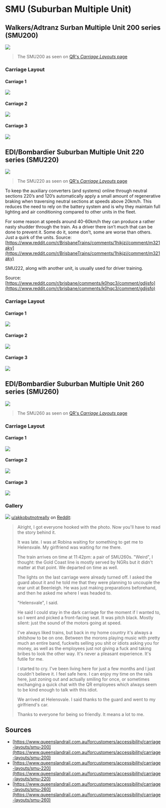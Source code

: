 # SMU (Suburban Multiple Unit)

## Walkers/Adtranz Surban Multiple Unit 200 series (SMU200)

![](../media/SMU200_QR_SideShot.jpg)

> The SMU200 as seen on [QR's _Carriage Layouts_ page](https://www.queenslandrail.com.au/forcustomers/accessibility/carriage-layouts)

### Carriage Layout

#### Carriage 1

![](../media/Layouts/SMU200_A.jpg)

#### Carriage 2

![](../media/Layouts/SMU200_B.jpg)

#### Carriage 3

![](../media/Layouts/SMU200_C.jpg)

## EDI/Bombardier Suburban Multiple Unit 220 series (SMU220)

![](../media/SMU220_QR_SideShot.jpg)

> The SMU220 as seen on [QR's _Carriage Layouts_ page](https://www.queenslandrail.com.au/forcustomers/accessibility/carriage-layouts)

To keep the auxiliary converters (and systems) online through neutral sections 220’s and 120’s automatically apply a small amount of regenerative braking when traversing neutral sections at speeds above 20km/h. This reduces the need to rely on the battery system and is why they maintain full lighting and air conditioning compared to other units in the fleet.

For some reason at speeds around 40-60km/h they can produce a rather nasty shudder through the train. As a driver there isn’t much that can be done to prevent it. Some do it, some don’t, some are worse than others. Just a quirk of the units.
Source: [https://www.reddit.com/r/BrisbaneTrains/comments/1hikjzi/comment/m321aky](https://www.reddit.com/r/BrisbaneTrains/comments/1hikjzi/comment/m321aky)

SMU222, along with another unit, is usually used for driver training.

Source: [https://www.reddit.com/r/brisbane/comments/k0hqc3/comment/gdijsfo](https://www.reddit.com/r/brisbane/comments/k0hqc3/comment/gdijsfo)

### Carriage Layout

#### Carriage 1

![](../media/Layouts/SMU220_A.jpg)

#### Carriage 2

![](../media/Layouts/SMU220_B.jpg)

#### Carriage 3

![](../media/Layouts/SMU220_C.jpg)

## EDI/Bombardier Suburban Multiple Unit 260 series (SMU260)

![](../media/SMU260_QR_SideShot.jpg)

> The SMU260 as seen on [QR's _Carriage Layouts_ page](https://www.queenslandrail.com.au/forcustomers/accessibility/carriage-layouts)

### Carriage Layout

#### Carriage 1

![](../media/Layouts/SMU260_A.jpg)

#### Carriage 2

![](../media/Layouts/SMU260_B.jpg)

#### Carriage 3

![](../media/Layouts/SMU260_C.jpg)

### Gallery

![](../media/SMU260_Dark.jpeg)
[u/akkobutnotreally](https://www.reddit.com/user/akkobutnotreally/) on [Reddit](https://www.reddit.com/r/brisbane/comments/11lmi2d/comment/jbe84wn/):

> Alright, I got everyone hooked with the photo. Now you'll have to read the story behind it.
>
> It was late. I was at Robina waiting for something to get me to Helensvale. My girlfriend was waiting for me there.
>
> The train arrives on time at 11:42pm: a pair of SMU260s. "Weird", I thought: the Gold Coast line is mostly served by NGRs but it didn't matter at that point. We departed on time as well.
>
> The lights on the last carriage were already turned off. I asked the guard about it and he told me that they were planning to uncouple the rear unit at Beenleigh. He was just making preparations beforehand, and then he asked me where I was headed to.
>
> "Helensvale", I said.
>
> He said I could stay in the dark carriage for the moment if I wanted to, so I went and picked a front-facing seat. It was pitch black. Mostly silent: just the sound of the motors going at speed.
>
> I've always liked trains, but back in my home country it's always a shitshow to be on one. Between the morons playing music with pretty much an entire band, fuckwits selling you shit or idiots asking you for money, as well as the employees just not giving a fuck and taking bribes to look the other way. It's never a pleasant experience. It's futile for me.
>
> I started to cry. I've been living here for just a few months and I just couldn't believe it. I feel safe here. I can enjoy my time on the rails here, just zoning out and actually smiling for once, or sometimes exchanging a quick chat with the QR employees which always seem to be kind enough to talk with this idiot.
>
> We arrived at Helensvale. I said thanks to the guard and went to my girlfriend's car.
>
> Thanks to everyone for being so friendly. It means a lot to me.

## Sources

- [https://www.queenslandrail.com.au/forcustomers/accessibility/carriage-layouts/smu-200](https://www.queenslandrail.com.au/forcustomers/accessibility/carriage-layouts/smu-200)
- [https://www.queenslandrail.com.au/forcustomers/accessibility/carriage-layouts/smu-220](https://www.queenslandrail.com.au/forcustomers/accessibility/carriage-layouts/smu-220)
- [https://www.queenslandrail.com.au/forcustomers/accessibility/carriage-layouts/smu-260](https://www.queenslandrail.com.au/forcustomers/accessibility/carriage-layouts/smu-260)
